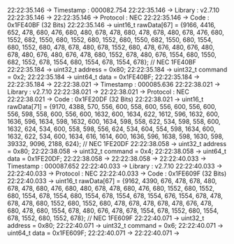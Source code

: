 

22:22:35.146 -> Timestamp : 000082.754
22:22:35.146 -> Library   : v2.7.10
22:22:35.146 -> 
22:22:35.146 -> Protocol  : NEC
22:22:35.146 -> Code      : 0x1FE40BF (32 Bits)
22:22:35.146 -> uint16_t rawData[67] = {9166, 4416,  652, 478,  680, 476,  680, 480,  678, 478,  680, 478,  678, 480,  678, 476,  680, 1552,  682, 1550,  680, 1552,  680, 1552,  680, 1550,  682, 1550,  680, 1554,  680, 1552,  680, 478,  678, 480,  678, 1552,  680, 478,  676, 480,  676, 480,  678, 480,  676, 480,  676, 478,  680, 1552,  678, 480,  676, 1554,  680, 1550,  682, 1552,  678, 1554,  680, 1554,  678, 1554,  678};  // NEC 1FE40BF
22:22:35.184 -> uint32_t address = 0x80;
22:22:35.184 -> uint32_t command = 0x2;
22:22:35.184 -> uint64_t data = 0x1FE40BF;
22:22:35.184 -> 
22:22:35.184 -> 
22:22:38.021 -> Timestamp : 000085.636
22:22:38.021 -> Library   : v2.7.10
22:22:38.021 -> 
22:22:38.021 -> Protocol  : NEC
22:22:38.021 -> Code      : 0x1FE20DF (32 Bits)
22:22:38.021 -> uint16_t rawData[71] = {9170, 4388,  570, 556,  600, 558,  600, 556,  600, 556,  600, 556,  598, 558,  600, 556,  600, 1632,  600, 1634,  622, 1612,  596, 1632,  600, 1636,  596, 1634,  598, 1632,  600, 1634,  598, 558,  622, 534,  598, 558,  600, 1632,  624, 534,  600, 558,  598, 556,  624, 534,  604, 554,  598, 1634,  600, 1632,  622, 534,  600, 1634,  616, 1614,  600, 1636,  596, 1638,  598, 1630,  598, 39332,  9096, 2188,  624};  // NEC 1FE20DF
22:22:38.058 -> uint32_t address = 0x80;
22:22:38.058 -> uint32_t command = 0x4;
22:22:38.058 -> uint64_t data = 0x1FE20DF;
22:22:38.058 -> 
22:22:38.058 -> 
22:22:40.033 -> Timestamp : 000087.652
22:22:40.033 -> Library   : v2.7.10
22:22:40.033 -> 
22:22:40.033 -> Protocol  : NEC
22:22:40.033 -> Code      : 0x1FE609F (32 Bits)
22:22:40.033 -> uint16_t rawData[67] = {9162, 4390,  676, 478,  678, 480,  678, 478,  680, 476,  680, 480,  678, 478,  680, 476,  680, 1552,  680, 1552,  680, 1554,  678, 1554,  680, 1554,  678, 1554,  678, 1554,  676, 1554,  678, 478,  678, 478,  680, 1552,  680, 1552,  680, 478,  678, 478,  678, 478,  676, 478,  680, 478,  680, 1554,  678, 480,  676, 478,  678, 1554,  678, 1552,  680, 1554,  678, 1552,  680, 1552,  678};  // NEC 1FE609F
22:22:40.071 -> uint32_t address = 0x80;
22:22:40.071 -> uint32_t command = 0x6;
22:22:40.071 -> uint64_t data = 0x1FE609F;
22:22:40.071 -> 
22:22:40.071 -> 
